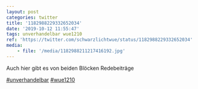 ```yaml
---
layout: post
categories: twitter
title: '1182988229332652034'
date: '2019-10-12 11:55:47'
tags: unverhandelbar wue1210
ref: 'https://twitter.com/schwarzlichtwue/status/1182988229332652034'
media:
    - file: '/media/1182988211217416192.jpg'
---
```

Auch hier gibt es von beiden Blöcken Redebeiträge

[#unverhandelbar](/t/unverhandelbar) [#wue1210](/t/wue1210)  

